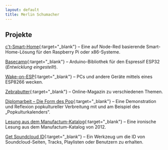 ```yaml
---
layout: default
title: Merlin Schumacher
---
```


## Projekte

[c‛t-Smart-Home](https://github.com/ct-Open-Source/ct-Smart-Home){:target="_blank"} – Eine auf Node-Red basierende Smart-Home-Lösung für den Raspberry Pi oder x86-Systeme.

[Basecamp](https://github.com/ct-Open-Source/Basecamp){:target="_blank"} – Arduino-Bibliothek für den Espressif ESP32 (*Entwicklung eingestellt*).

[Wake-on-ESP](https://github.com/ct-Open-Source/wake-on-esp){:target="_blank"} – PCs und andere Geräte mittels eines ESP8266 wecken.

[Zebrabutter](https://www.zebrabutter.net){:target="_blank"} – Online-Magazin zu verschiedenen Themen.

[Diplomarbeit – Die Form des Pop](assets/MerlinSchumacher_DieFormdesPop.pdf){:target="_blank"} – Eine Demonstration und Reflexion popkultureller Verbreitung mit und am Beispiel des „Popkulturkalenders“.

[Lesung aus dem Manufactum-Katalog](https://soundcloud.com/ig-88-1/es-gibt-sie-noch-die-guten){:target="_blank"} – Eine ironische Lesung aus dem Manufactum-Katalog von 2012.

[Get Soundcloud ID](https://www.merlinschumacher.de/get-soundcloud-id/){:target="_blank"} – Ein Werkzeug um die ID von Soundcloud-Seiten, Tracks, Playlisten oder Benutzern zu erhalten.
